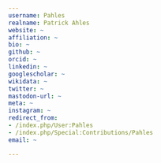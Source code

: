 ```yaml
---
username: Pahles
realname: Patrick Ahles
website: ~
affiliation: ~
bio: ~
github: ~
orcid: ~
linkedin: ~
googlescholar: ~
wikidata: ~
twitter: ~
mastodon-url: ~
meta: ~
instagram: ~
redirect_from:
- /index.php/User:Pahles
- /index.php/Special:Contributions/Pahles
email: ~

---
```


